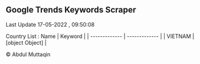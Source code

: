 

## Google Trends Keywords Scraper 
 
Last Update 17-05-2022 , 09:50:08

Country List :
 Name  | Keyword |
| ------------- | ------------- |
| VIETNAM | [object Object] |



© Abdul Muttaqin 
